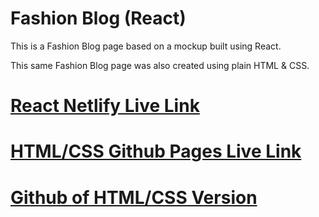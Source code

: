 # Fashion Blog (React)

This is a Fashion Blog page based on a mockup built using React.

This same Fashion Blog page was also created using plain HTML & CSS.

# [React Netlify Live Link](https://fashion-blog-react.netlify.app)
# [HTML/CSS Github Pages Live Link](https://bryandevelops.github.io/Fashion-Blog-HTML-CSS/)
# [Github of HTML/CSS Version](https://github.com/bryandevelops/Fashion-Blog-HTML-CSS/)